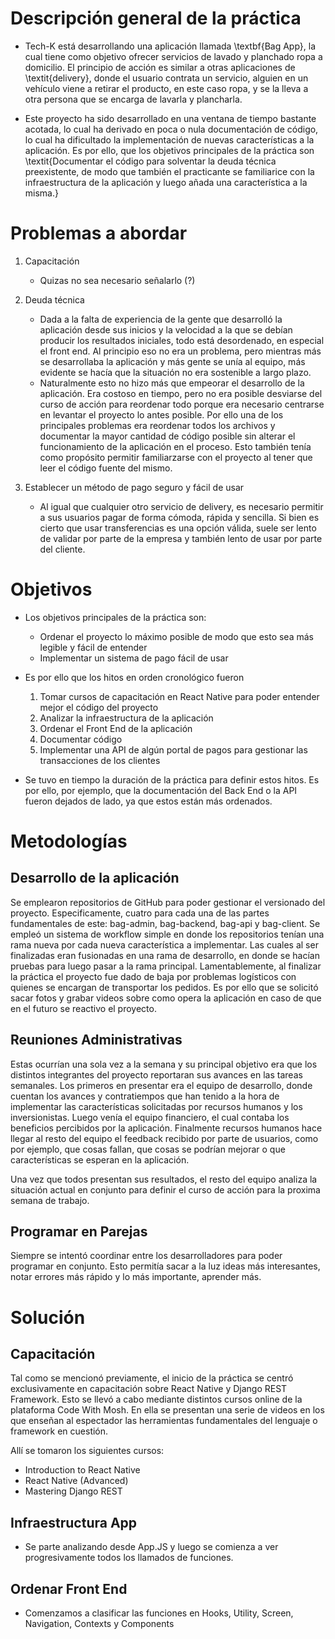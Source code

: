 # Descripción general de la práctica

- Tech-K está desarrollando una aplicación llamada \textbf{Bag App}, la cual tiene como objetivo ofrecer servicios de lavado y planchado ropa a domicilio. El principio de acción es similar a otras aplicaciones de \textit{delivery}, donde el usuario contrata un servicio, alguien en un vehículo viene a retirar el producto, en este caso ropa, y se la lleva a otra persona que se encarga de lavarla y plancharla.
  
- Este proyecto ha sido desarrollado en una ventana de tiempo bastante acotada, lo cual ha derivado en poca o nula documentación de código, lo cual ha dificultado la implementación de nuevas características a la aplicación. Es por ello, que los objetivos principales de la práctica son \textit{Documentar el código para solventar la deuda técnica preexistente, de modo que también el practicante se familiarice con la infraestructura de la aplicación y luego añada una característica a la misma.}



# Problemas a abordar
1. Capacitación
   - Quizas no sea necesario señalarlo (?)
2. Deuda técnica
    - Dada a la falta de experiencia de la gente que desarrolló la aplicación desde sus inicios y la velocidad a la que se debían producir los resultados iniciales, todo está desordenado, en especial el front end. Al principio eso no era un problema, pero mientras más se desarrollaba la aplicación y más gente se unía al equipo, más evidente se hacía que la situación no era sostenible a largo plazo. 
    - Naturalmente esto no hizo más que empeorar el desarrollo de la aplicación. Era costoso en tiempo, pero no era posible desviarse del curso de acción para reordenar todo porque era necesario centrarse en levantar el proyecto lo antes posible. Por ello una de los principales problemas era reordenar todos los archivos y documentar la mayor cantidad de código posible sin alterar el funcionamiento de la aplicación en el proceso. Esto también tenía como propósito permitir familiarzarse con el proyecto al tener que leer el código fuente del mismo.





3. Establecer un método de pago seguro y fácil de usar
    - Al igual que cualquier otro servicio de delivery, es necesario permitir a sus usuarios pagar de forma cómoda, rápida y sencilla. Si bien es cierto que usar transferencias es una opción válida, suele ser lento de validar por parte de la empresa y también lento de usar por parte del cliente.



# Objetivos

- Los objetivos principales de la práctica son:
  - Ordenar el proyecto lo máximo posible de modo que esto sea más legible y fácil de entender
  - Implementar un sistema de pago fácil de usar

- Es por ello que los hitos en orden cronológico fueron
    1. Tomar cursos de capacitación en React Native para poder entender mejor el código del proyecto
    2. Analizar la infraestructura de la aplicación
    3. Ordenar el Front End de la aplicación
    4. Documentar código
    5. Implementar una API de algún portal de pagos para gestionar las transacciones de los clientes
- Se tuvo en tiempo la duración de la práctica para definir estos hitos. Es por ello, por ejemplo, que la documentación del Back End o la API fueron dejados de lado, ya que estos están más ordenados.


# Metodologías

## Desarrollo de la aplicación

Se emplearon repositorios de GitHub para poder gestionar el versionado del proyecto. Especificamente, cuatro para cada una de las partes fundamentales de este: bag-admin, bag-backend, bag-api y bag-client. Se empleó un sistema de workflow simple en donde los repositorios tenían una rama nueva por cada nueva característica a implementar. Las cuales al ser finalizadas eran fusionadas en una rama de desarrollo, en donde se hacían pruebas para luego pasar a la rama principal.  Lamentablemente, al finalizar la práctica el proyecto fue dado de baja por problemas logísticos con quienes se encargan de transportar los pedidos. Es por ello que se solicitó sacar fotos y grabar videos sobre como opera la aplicación en caso de que en el futuro se reactivo el proyecto.

## Reuniones Administrativas

Estas ocurrían una sola vez a la semana y su principal objetivo era que los distintos integrantes del proyecto reportaran sus avances en las tareas semanales. Los primeros en presentar era el equipo de desarrollo, donde cuentan los avances y contratiempos que han tenido a la hora de implementar las características solicitadas por recursos humanos y los inversionistas. Luego venía el equipo financiero, el cual contaba los beneficios percibidos por la aplicación. Finalmente recursos humanos hace llegar al resto del equipo el feedback recibido por parte de usuarios, como por ejemplo, que cosas fallan, que cosas se podrían mejorar o que características se esperan en la aplicación.

Una vez que todos presentan sus resultados, el resto del equipo analiza la situación actual en conjunto para definir el curso de acción para la proxima semana de trabajo.

## Programar en Parejas

Siempre se intentó coordinar entre los desarrolladores para poder programar en conjunto. Esto permitía sacar a la luz ideas más interesantes, notar errores más rápido y lo más importante, aprender más.



# Solución

## Capacitación

Tal como se mencionó previamente, el inicio de la práctica se centró exclusivamente en capacitación sobre React Native y Django REST Framework. Esto se llevó a cabo mediante distintos cursos online de la plataforma Code With Mosh. En ella se presentan una serie de videos en los que enseñan al espectador las herramientas fundamentales del lenguaje o framework en cuestión.

Allí se tomaron los siguientes cursos:
- Introduction to React Native
- React Native (Advanced)
- Mastering Django REST
  
## Infraestructura App
- Se parte analizando desde App.JS y luego se comienza a ver progresivamente todos los llamados de funciones. 

## Ordenar Front End
- Comenzamos a clasificar las funciones en Hooks, Utility, Screen, Navigation, Contexts y Components

